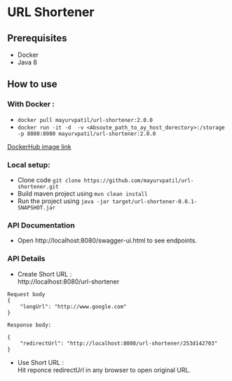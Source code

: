 # URL Shortener

## Prerequisites

- Docker 
- Java 8

## How to use

### With Docker :

- ```docker pull mayurvpatil/url-shortener:2.0.0```
- ```docker run -it -d  -v <Absoute_path_to_ay_host_dorectory>:/storage -p 8080:8080 mayurvpatil/url-shortener:2.0.0```

[DockerHub image link](https://hub.docker.com/repository/docker/mayurvpatil/url-shortener)

### Local setup:
- Clone code ```git clone https://github.com/mayurvpatil/url-shortener.git```
- Build maven project using ```mvn clean install```
- Run the project using ```java -jar target/url-shortener-0.0.1-SNAPSHOT.jar```

### API Documentation

- Open http://localhost:8080/swagger-ui.html to see endpoints.

### API Details

- Create Short URL :<br>
http://localhost:8080/url-shortener<br>

```
Request body
{
    "longUrl": "http://www.google.com"
}

Response body:

{
    "redirectUrl": "http://localhost:8080/url-shortener/253d142703"
}
```

- Use Short URL :<br>
  Hit reponce redirectUrl in any browser to open original URL.





